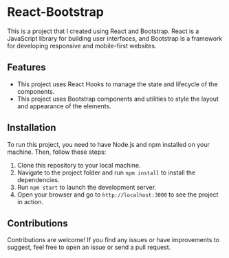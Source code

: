 <!-- @format -->

# React-Bootstrap

This is a project that I created using React and Bootstrap. React is a JavaScript library for building user interfaces, and Bootstrap is a framework for developing responsive and mobile-first websites.

## Features

-   This project uses React Hooks to manage the state and lifecycle of the components.
-   This project uses Bootstrap components and utilities to style the layout and appearance of the elements.

## Installation

To run this project, you need to have Node.js and npm installed on your machine. Then, follow these steps:

1. Clone this repository to your local machine.
2. Navigate to the project folder and run `npm install` to install the dependencies.
3. Run `npm start` to launch the development server.
4. Open your browser and go to `http://localhost:3000` to see the project in action.

## Contributions

Contributions are welcome! If you find any issues or have improvements to suggest, feel free to open an issue or send a pull request.
